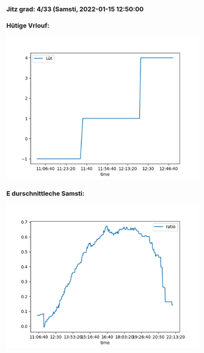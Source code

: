### Jitz grad: 4/33 (Samsti, 2022-01-15 12:50:00

### Hütige Vrlouf:
![Graph](Today.png)

### E durschnittleche Samsti:
![Graph](Samsti.png)